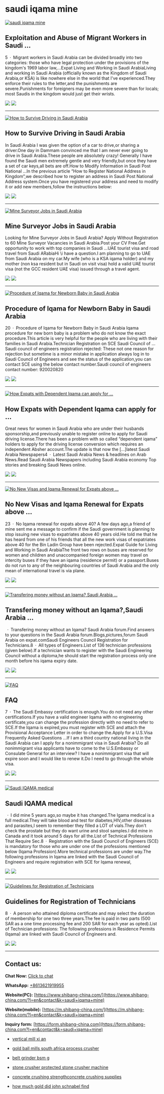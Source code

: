 # saudi iqama mine

<a href="https://swt.shibang-china.com/?l=en&img&k=saudi+iqama+mine" target="_blank">![saudi iqama mine](http://static.shibang-china.com/all-800x300/992.jpg)</a>

## Exploitation and Abuse of Migrant Workers in Saudi …
5&ensp;&#0183;&ensp;Migrant workers in Saudi Arabia can be divided broadly into two categories: those who have legal protection under the provisions of the kingdom's 1969 labor law,…Expat Living and Working in Saudi ArabiaLiving and working in Saudi Arabia (officially known as the Kingdom of Saudi Arabia,or KSA) is like nowhere else in the world that I've experienced.They enforce their rules to the letter,and the punishments are severe.Punishments for foreigners may be even more severe than for locals; most Saudis in the kingdom would just get their wrists.


<a href="https://whatsapp.shibangsoft.com/WhatsApp.php" target="_blank" title="WhatsApp">![](http://static.shibang-china.com/icon/whatsapp.png)</a> <a href="https://swt.shibang-china.com/?l=en&icon&k=saudi+iqama+mine" target="_blank">![](http://static.shibang-china.com/icon/chat-en.png)</a>

---

<a href="https://swt.shibang-china.com/?l=en&img&k=saudi+iqama+mine" target="_blank">![How to Survive Driving in Saudi Arabia](http://static.shibang-china.com/all-800x300/1506.jpg)</a>

## How to Survive Driving in Saudi Arabia
In Saudi Arabia I was given the option of a car to drive,or sharing a driver.One day in Dammam convinced me that I am never ever going to drive in Saudi Arabia.These people are absolutely crazy! Generally I have found the Saudi men extremely gentle and very friendly,but once they have a set of car keys,all bets are off.How to Modify Information in Saudi Post National …In the previous article “How to Register National Address in Kingdom”,we described how to register an address in Saudi Post National Address system.Once you have registered your address and need to modify it or add new members,follow the instructions below:


<a href="https://whatsapp.shibangsoft.com/WhatsApp.php" target="_blank" title="WhatsApp">![](http://static.shibang-china.com/icon/whatsapp.png)</a> <a href="https://swt.shibang-china.com/?l=en&icon&k=saudi+iqama+mine" target="_blank">![](http://static.shibang-china.com/icon/chat-en.png)</a>

---

<a href="https://swt.shibang-china.com/?l=en&img&k=saudi+iqama+mine" target="_blank">![Mine Surveyor Jobs in Saudi Arabia](http://static.shibang-china.com/all-800x300/1247.jpg)</a>

## Mine Surveyor Jobs in Saudi Arabia
Looking for Mine Surveyor Jobs in Saudi Arabia? Apply Without Registration to 60 Mine Surveyor Vacancies in Saudi Arabia.Post your CV Free.Get opportunity to work with top companies in Saudi …UAE tourist visa and road travel from Saudi ARabiaHi \i have a question.I am planning to go to UAE from Saudi Arabia on my car.My wife (who is a KSA iqama holder) and my mother (non ksa resident but in Saudi on visit visa) hold a valid UAE tourist visa (not the GCC resident UAE visa) issued through a travel agent.


<a href="https://whatsapp.shibangsoft.com/WhatsApp.php" target="_blank" title="WhatsApp">![](http://static.shibang-china.com/icon/whatsapp.png)</a> <a href="https://swt.shibang-china.com/?l=en&icon&k=saudi+iqama+mine" target="_blank">![](http://static.shibang-china.com/icon/chat-en.png)</a>

---

<a href="https://swt.shibang-china.com/?l=en&img&k=saudi+iqama+mine" target="_blank">![Procedure of Iqama for Newborn Baby in Saudi Arabia](http://static.shibang-china.com/all-800x300/801.jpg)</a>

## Procedure of Iqama for Newborn Baby in Saudi Arabia
20&ensp;&#0183;&ensp;Procedure of Iqama for Newborn Baby in Saudi Arabia Iqama procedure for new born baby is a problem who do not know the exact procedure.This article is very helpful for the people who are living with their families in Saudi Arabia.Technician Registration on SCE Saudi Council of …Saudi council of engineers registration rejected: These not one reason for rejection but sometime is a minor mistake in application always log in to Saudi Council of Engineers and see the status of the application,you can contact SCE using the below contact number.Saudi council of engineers contact number: 920020820


<a href="https://whatsapp.shibangsoft.com/WhatsApp.php" target="_blank" title="WhatsApp">![](http://static.shibang-china.com/icon/whatsapp.png)</a> <a href="https://swt.shibang-china.com/?l=en&icon&k=saudi+iqama+mine" target="_blank">![](http://static.shibang-china.com/icon/chat-en.png)</a>

---

<a href="https://swt.shibang-china.com/?l=en&img&k=saudi+iqama+mine" target="_blank">![How Expats with Dependent Iqama can apply for …](http://static.shibang-china.com/all-800x300/625.jpg)</a>

## How Expats with Dependent Iqama can apply for …
Great news for women in Saudi Arabia who are under their husbands sponsorship,and previously unable to register online to apply for Saudi driving license.There has been a problem with so called “dependent iqama” holders to apply for the driving license conversion which requires an independent Absher account.The update is that now the […]latest Saudi Arabia Newspapers4&ensp;&#0183;&ensp;Latest Saudi Arabia News &amp; headlines on Arab News.Read Saudi Arabia Newspapers including Saudi Arabia economy Top stories and breaking Saudi News online.


<a href="https://whatsapp.shibangsoft.com/WhatsApp.php" target="_blank" title="WhatsApp">![](http://static.shibang-china.com/icon/whatsapp.png)</a> <a href="https://swt.shibang-china.com/?l=en&icon&k=saudi+iqama+mine" target="_blank">![](http://static.shibang-china.com/icon/chat-en.png)</a>

---

<a href="https://swt.shibang-china.com/?l=en&img&k=saudi+iqama+mine" target="_blank">![No New Visas and Iqama Renewal for Expats above …](http://static.shibang-china.com/all-800x300/970.jpg)</a>

## No New Visas and Iqama Renewal for Expats above …
23&ensp;&#0183;&ensp;No Iqama renewal for expats above 40? A few days ago,a friend of mine sent me a message to confirm if the Saudi government is planning to stop issuing new visas to expatriates above 40 years old.He told me that he has heard from one of his friends that all the new work visas of expatriates above 40 for the Bin Ladin Group have been rejected.Expat Guide for Living and Working in Saudi ArabiaThe front two rows on buses are reserved for women and children and unaccompanied foreign women may travel on intercity buses if they have an iqama (residence permit) or a passport.Buses do not run to any of the neighbouring countries of Saudi Arabia and the only mean of international travel is via plane.


<a href="https://whatsapp.shibangsoft.com/WhatsApp.php" target="_blank" title="WhatsApp">![](http://static.shibang-china.com/icon/whatsapp.png)</a> <a href="https://swt.shibang-china.com/?l=en&icon&k=saudi+iqama+mine" target="_blank">![](http://static.shibang-china.com/icon/chat-en.png)</a>

---

<a href="https://swt.shibang-china.com/?l=en&img&k=saudi+iqama+mine" target="_blank">![Transfering money without an Iqama?,Saudi Arabia …](http://static.shibang-china.com/all-800x300/1241.jpg)</a>

## Transfering money without an Iqama?,Saudi Arabia …
&ensp;&#0183;&ensp;Transfering money without an Iqama? Saudi Arabia forum.Find answers to your questions in the Saudi Arabia forum.Blogs,pictures,forum Saudi Arabia on expat.comSaudi Engineers Council Registration for Technicians.8&ensp;&#0183;&ensp;All types of Engineers.List of 136 technician professions (given below).If a technician wants to register with the Saudi Engineering Council without a diploma,he should start the registration process only one month before his iqama expiry date.


<a href="https://whatsapp.shibangsoft.com/WhatsApp.php" target="_blank" title="WhatsApp">![](http://static.shibang-china.com/icon/whatsapp.png)</a> <a href="https://swt.shibang-china.com/?l=en&icon&k=saudi+iqama+mine" target="_blank">![](http://static.shibang-china.com/icon/chat-en.png)</a>

---

<a href="https://swt.shibang-china.com/?l=en&img&k=saudi+iqama+mine" target="_blank">![FAQ](http://static.shibang-china.com/all-800x300/849.jpg)</a>

## FAQ
7&ensp;&#0183;&ensp;The Saudi Embassy certification is enough.You do not need any other certifications.If you have a valid engineer Iqama with no engineering certificate,you can change the profession directly with no need to refer to SCE.If the Iqama is expired,you must register with SCE and attach the Provisional Acceptance Letter in order to change the.Apply for a U.S.Visa Frequently Asked Questions …If I am a third country national living in the Saudi Arabia can I apply for a nonimmigrant visa in Saudi Arabia? Do all nonimmigrant visa applicants have to come to the U.S.Embassy or Consulate General for an interview? I have a nonimmigrant visa that will expire soon and I would like to renew it.Do I need to go through the whole visa.


<a href="https://whatsapp.shibangsoft.com/WhatsApp.php" target="_blank" title="WhatsApp">![](http://static.shibang-china.com/icon/whatsapp.png)</a> <a href="https://swt.shibang-china.com/?l=en&icon&k=saudi+iqama+mine" target="_blank">![](http://static.shibang-china.com/icon/chat-en.png)</a>

---

<a href="https://swt.shibang-china.com/?l=en&img&k=saudi+iqama+mine" target="_blank">![Saudi IQAMA medical](http://static.shibang-china.com/all-800x300/1433.jpg)</a>

## Saudi IQAMA medical
&ensp;&#0183;&ensp;I did mine 5 years ago,so maybe it has changed.The Igama medical is a full medical.They will take blood and test for diabetes,HIV,other diseases and parasites,I seem to remember they filled a LOT of vials.They don't check the prostate but they do want urine and stool samples.I did mine in Canada and it took around 5 days for all the.List of Technical Professions That Require Sec.8&ensp;&#0183;&ensp;Registration with the Saudi Council of Engineers (SCE) is mandatory for those who are under one of the professions mentioned below (Iqama Profession).More technical professions are under way.The following professions in Iqama are linked with the Saudi Council of Engineers and require registration with SCE for Iqama renewal,


<a href="https://whatsapp.shibangsoft.com/WhatsApp.php" target="_blank" title="WhatsApp">![](http://static.shibang-china.com/icon/whatsapp.png)</a> <a href="https://swt.shibang-china.com/?l=en&icon&k=saudi+iqama+mine" target="_blank">![](http://static.shibang-china.com/icon/chat-en.png)</a>

---

<a href="https://swt.shibang-china.com/?l=en&img&k=saudi+iqama+mine" target="_blank">![Guidelines for Registration of Technicians](http://static.shibang-china.com/all-800x300/822.jpg)</a>

## Guidelines for Registration of Technicians
8&ensp;&#0183;&ensp;A person who attained diploma certificate and may select the duration of membership for one two three years.The fee is paid in two parts (500 SAR as a one time processing fee and 200 SAR for each year as opted).List of Technician professions: The following professions in Residence Permits (Iqama) are linked with Saudi Council of Engineers and.

<a href="https://whatsapp.shibangsoft.com/WhatsApp.php" target="_blank" title="WhatsApp">![](http://static.shibang-china.com/icon/whatsapp.png)</a> <a href="https://swt.shibang-china.com/?l=en&icon&k=saudi+iqama+mine" target="_blank">![](http://static.shibang-china.com/icon/chat-en.png)</a>

---
## Contact us:

**Chat Now:** [Click to chat](https://swt.shibang-china.com?l=en&contact&k=saudi+iqama+mine)

**WhatsApp:**  [+8613621919955](https://whatsapp.shibangsoft.com/WhatsApp.php)

**Website(PC):** [https://www.shibang-china.com/](https://www.shibang-china.com/?l=en&contact&k=saudi+iqama+mine)

**Website(mobile):** [https://m.shibang-china.com/](https://m.shibang-china.com/?l=en&contact&k=saudi+iqama+mine)

**Inquiry form:** [https://form.shibang-china.com](https://form.shibang-china.com?l=en&contact&k=saudi+iqama+mine)

* [vertical mill xi an](../157/vertical%20mill%20xi%20an.md)

* [gold ball mills south africa process crusher](../160/gold%20ball%20mills%20south%20africa%20process%20crusher.md)

* [belt grinder bsm g](../158/belt%20grinder%20bsm%20g.md)

* [stone crusher protected stone crusher machine](../154/stone%20crusher%20protected%20stone%20crusher%20machine.md)

* [concrete crushing strengthconcrete crushing supplies](../157/concrete%20crushing%20strengthconcrete%20crushing%20supplies.md)

* [how much gold did john schnabel find](../154/how%20much%20gold%20did%20john%20schnabel%20find.md)